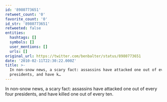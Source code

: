 ```yaml
---
id: '8980773651'
retweet_count: '0'
favorite_count: '0'
id_str: '8980773651'
retweeted: false
entities:
  hashtags: []
  symbols: []
  user_mentions: []
  urls: []
original_url: https://twitter.com/benbalter/status/8980773651
date: '2010-02-11T22:30:22.000Z'
title: >-
  In non-snow news, a scary fact: assassins have attacked one out of every four
  presidents, and have k…
---
```


In non-snow news, a scary fact: assassins have attacked one out of every four presidents, and have killed one out of every ten.